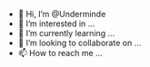- 👋 Hi, I’m @Underminde
- 👀 I’m interested in ...
- 🌱 I’m currently learning ...
- 💞️ I’m looking to collaborate on ...
- 📫 How to reach me ...

<!---
Underminde/Underminde is a ✨ special ✨ repository because its `README.md` (this file) appears on your GitHub profile.
You can click the Preview link to take a look at your changes.
--->

